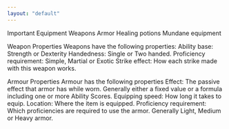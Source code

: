 ```yaml
---
layout: "default"
---
```


Important Equipment
Weapons
Armor
Healing potions
Mundane equipment

Weapon Properties
Weapons have the following properties:
Ability base: Strength or Dexterity
Handedness: Single or Two handed.
Proficiency requirement: Simple, Martial or Exotic
Strike effect: How each strike made with this weapon works.

Armour Properties
Armour has the following properties
Effect: The passive effect that armor has while worn. Generally either a fixed value or a formula including one or more Ability Scores.
Equipping speed: How long it takes to equip.
Location: Where the item is equipped.
Proficiency requirement: Which proficiencies are required to use the armor. Generally Light, Medium or Heavy armor.
